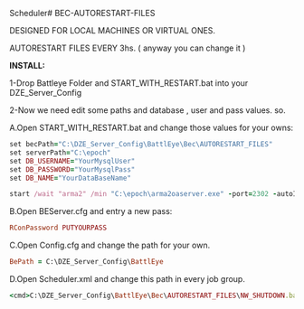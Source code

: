 Scheduler# BEC-AUTORESTART-FILES

DESIGNED FOR LOCAL MACHINES OR VIRTUAL ONES.

AUTORESTART FILES EVERY 3hs. ( anyway you can change it )

**INSTALL:**

1-Drop Battleye Folder and START_WITH_RESTART.bat into your DZE_Server_Config

2-Now we need edit some paths and database , user and pass values. so.

A.Open START_WITH_RESTART.bat and change those values for your owns:
```ruby
set becPath="C:\DZE_Server_Config\BattlEye\Bec\AUTORESTART_FILES"
set serverPath="C:\epoch"
set DB_USERNAME="YourMysqlUser"
set DB_PASSWORD="YourMysqlPass"
set DB_NAME="YourDataBaseName"

start /wait "arma2" /min "C:\epoch\arma2oaserver.exe" -port=2302 -autoInit -noSound -noPause "-config=C:\DZE_Server_Config\24_napf.cfg" "-cfg=C:\DZE_Server_Config\basic.cfg" "-profiles=C:\DZE_Server_Config" -name=DZE_Server_Config "-mod=@DayZ_Epoch;@DayZ_Epoch_Server;" 

```

B.Open BEServer.cfg and entry a new pass:
```ruby
RConPassword PUTYOURPASS
```

C.Open Config.cfg and change the path for your own.
```ruby
BePath = C:\DZE_Server_Config\BattlEye
```

D.Open Scheduler.xml and change this path in every job group.
```ruby
<cmd>C:\DZE_Server_Config\BattlEye\Bec\AUTORESTART_FILES\NW_SHUTDOWN.bat</cmd>
```
  
